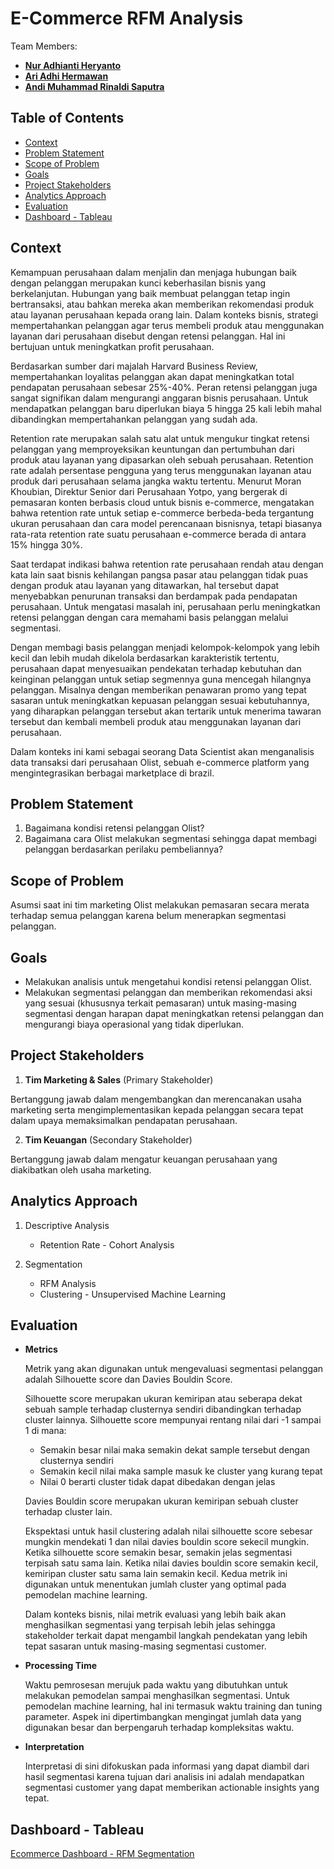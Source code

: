 # E-Commerce RFM Analysis

Team Members:
* [**Nur Adhianti Heryanto**](https://github.com/nheryanto)
* [**Ari Adhi Hermawan**](https://github.com/aridiawan)
* [**Andi Muhammad Rinaldi Saputra**](https://github.com/andimrs)

Table of Contents
-------------
* [Context](#context)
* [Problem Statement](#problem-statement)
* [Scope of Problem](#scope-of-problem)
* [Goals](#goals)
* [Project Stakeholders](#project-stakeholders)
* [Analytics Approach](#analytics-approach)
* [Evaluation](#evaluation)
* [Dashboard - Tableau](#dashboard-tableau)

Context
-------------
Kemampuan perusahaan dalam menjalin dan menjaga hubungan baik dengan pelanggan merupakan kunci keberhasilan bisnis yang berkelanjutan. Hubungan yang baik membuat pelanggan tetap ingin bertransaksi, atau bahkan mereka akan memberikan rekomendasi produk atau layanan perusahaan kepada orang lain. Dalam konteks bisnis, strategi mempertahankan pelanggan agar terus membeli produk atau menggunakan layanan dari perusahaan disebut dengan retensi pelanggan. Hal ini bertujuan untuk meningkatkan profit perusahaan.

Berdasarkan sumber dari majalah Harvard Business Review, mempertahankan loyalitas pelanggan akan dapat meningkatkan total pendapatan perusahaan sebesar 25%-40%. Peran retensi pelanggan juga sangat signifikan dalam mengurangi anggaran bisnis perusahaan. Untuk mendapatkan pelanggan baru diperlukan biaya 5 hingga 25 kali lebih mahal dibandingkan mempertahankan pelanggan yang sudah ada.

Retention rate merupakan salah satu alat untuk mengukur tingkat retensi pelanggan yang memproyeksikan keuntungan dan pertumbuhan dari produk atau layanan yang dipasarkan oleh sebuah perusahaan. Retention rate adalah persentase pengguna yang terus menggunakan layanan atau produk dari perusahaan selama jangka waktu tertentu. Menurut Moran Khoubian, Direktur Senior dari Perusahaan Yotpo, yang bergerak di pemasaran konten berbasis cloud untuk bisnis e-commerce, mengatakan bahwa  retention rate untuk setiap e-commerce berbeda-beda tergantung ukuran perusahaan dan cara model perencanaan bisnisnya, tetapi biasanya rata-rata retention rate suatu perusahaan e-commerce berada di antara 15% hingga 30%.

Saat terdapat indikasi bahwa retention rate perusahaan rendah atau dengan kata lain saat bisnis kehilangan pangsa pasar atau pelanggan tidak puas dengan produk atau layanan yang ditawarkan, hal tersebut dapat menyebabkan penurunan transaksi dan berdampak pada pendapatan perusahaan. Untuk mengatasi masalah ini, perusahaan perlu meningkatkan retensi pelanggan dengan cara memahami basis pelanggan melalui segmentasi.

Dengan membagi basis pelanggan menjadi kelompok-kelompok yang lebih kecil dan lebih mudah dikelola berdasarkan karakteristik tertentu, perusahaan dapat menyesuaikan pendekatan terhadap kebutuhan dan keinginan pelanggan untuk setiap segmennya guna mencegah hilangnya pelanggan. Misalnya dengan memberikan penawaran promo yang tepat sasaran untuk meningkatkan kepuasan pelanggan sesuai kebutuhannya, yang diharapkan pelanggan tersebut akan tertarik untuk menerima tawaran tersebut dan kembali membeli produk atau menggunakan layanan dari perusahaan.

Dalam konteks ini kami sebagai seorang Data Scientist akan menganalisis data transaksi dari perusahaan Olist, sebuah e-commerce platform yang mengintegrasikan berbagai marketplace di brazil. 

Problem Statement
-------------
1. Bagaimana kondisi retensi pelanggan Olist?
2. Bagaimana cara Olist melakukan segmentasi sehingga dapat membagi pelanggan berdasarkan perilaku pembeliannya?

Scope of Problem
-------------
Asumsi saat ini tim marketing Olist melakukan pemasaran secara merata terhadap semua pelanggan karena belum menerapkan segmentasi pelanggan.

Goals
-------------
* Melakukan analisis untuk mengetahui kondisi retensi pelanggan Olist.
* Melakukan segmentasi pelanggan dan memberikan rekomendasi aksi yang sesuai (khususnya terkait pemasaran) untuk masing-masing segmentasi dengan harapan dapat meningkatkan retensi pelanggan dan mengurangi biaya operasional yang tidak diperlukan.

Project Stakeholders
-------------
1. **Tim Marketing & Sales** (Primary Stakeholder)

Bertanggung jawab dalam mengembangkan dan merencanakan usaha marketing serta mengimplementasikan kepada pelanggan secara tepat dalam upaya memaksimalkan pendapatan perusahaan.

2. **Tim Keuangan** (Secondary Stakeholder)

Bertanggung jawab dalam mengatur keuangan perusahaan yang diakibatkan oleh usaha marketing.

Analytics Approach
-------------
1. Descriptive Analysis
   * Retention Rate - Cohort Analysis

3. Segmentation
   * RFM Analysis
   * Clustering - Unsupervised Machine Learning

Evaluation
-------------
* **Metrics**
  
  Metrik yang akan digunakan untuk mengevaluasi segmentasi pelanggan adalah Silhouette score dan Davies Bouldin Score.

  Silhouette score merupakan ukuran kemiripan atau seberapa dekat sebuah sample terhadap clusternya sendiri dibandingkan terhadap cluster lainnya. Silhouette score mempunyai rentang nilai dari -1 sampai 1 di mana:
  * Semakin besar nilai maka semakin dekat sample tersebut dengan clusternya sendiri
  * Semakin kecil nilai maka sample masuk ke cluster yang kurang tepat
  * Nilai 0 berarti cluster tidak dapat dibedakan dengan jelas
  
  Davies Bouldin score merupakan ukuran kemiripan sebuah cluster terhadap cluster lain.

  Ekspektasi untuk hasil clustering adalah nilai silhouette score sebesar mungkin mendekati 1 dan nilai davies bouldin score sekecil mungkin. Ketika silhouette score semakin besar, semakin jelas segmentasi terpisah satu sama lain. Ketika nilai davies bouldin score semakin kecil, kemiripan cluster satu sama lain semakin kecil. Kedua metrik ini digunakan untuk menentukan jumlah cluster yang optimal pada pemodelan machine learning.

  Dalam konteks bisnis, nilai metrik evaluasi yang lebih baik akan menghasilkan segmentasi yang terpisah lebih jelas sehingga stakeholder terkait dapat mengambil langkah pendekatan yang lebih tepat sasaran untuk masing-masing segmentasi customer.

* **Processing Time**

  Waktu pemrosesan merujuk pada waktu yang dibutuhkan untuk melakukan pemodelan sampai menghasilkan segmentasi. Untuk pemodelan machine learning, hal ini termasuk waktu training dan tuning parameter. Aspek ini dipertimbangkan mengingat jumlah data yang digunakan besar dan berpengaruh terhadap kompleksitas waktu.
  
* **Interpretation**

  Interpretasi di sini difokuskan pada informasi yang dapat diambil dari hasil segmentasi karena tujuan dari analisis ini adalah mendapatkan segmentasi customer yang dapat memberikan actionable insights yang tepat.

Dashboard - Tableau
-------------
[Ecommerce Dashboard - RFM Segmentation](https://public.tableau.com/views/EcommerceDashboard-RFMSegmentation/ECOMMERCE?:language=en-US&:display_count=n&:origin=viz_share_link)

